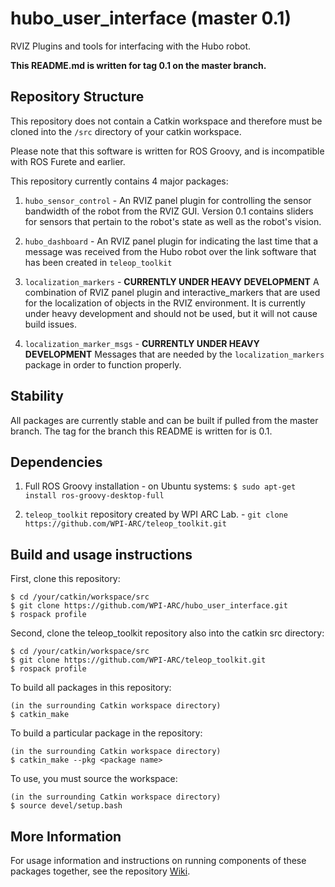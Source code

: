 hubo_user_interface (master 0.1)
===================

RVIZ Plugins and tools for interfacing with the Hubo robot.

**This README.md is written for tag 0.1 on the master branch.**


Repository Structure
--------------------
This repository does not contain a Catkin workspace and therefore must be cloned into the `/src` directory of your catkin workspace.

Please note that this software is written for ROS Groovy, and is incompatible with ROS Furete and earlier.

This repository currently contains 4 major packages:

1. `hubo_sensor_control` - An RVIZ panel plugin for controlling the sensor bandwidth of the robot from the RVIZ GUI. Version 0.1 contains sliders for sensors that pertain to the robot's state as well as the robot's vision. 

2. `hubo_dashboard` - An RVIZ panel plugin for indicating the last time that a message was received from the Hubo robot over the link software that has been created in `teleop_toolkit`

3. `localization_markers` - **CURRENTLY UNDER HEAVY DEVELOPMENT** A combination of RVIZ panel plugin and interactive_markers that are used for the localization of objects in the RVIZ environment. It is currently under heavy development and should not be used, but it will not cause build issues.

4. `localization_marker_msgs` - **CURRENTLY UNDER HEAVY DEVELOPMENT** Messages that are needed by the `localization_markers` package in order to function properly.


Stability
---------
All packages are currently stable and can be built if pulled from the master branch. The tag for the branch this README is written for is 0.1.


Dependencies
------------
1. Full ROS Groovy installation - on Ubuntu systems: `$ sudo apt-get install ros-groovy-desktop-full`

2. `teleop_toolkit` repository created by WPI ARC Lab. - `git clone https://github.com/WPI-ARC/teleop_toolkit.git`


Build and usage instructions
----------------------------
First, clone this repository:
```
$ cd /your/catkin/workspace/src
$ git clone https://github.com/WPI-ARC/hubo_user_interface.git
$ rospack profile
```
Second, clone the teleop_toolkit repository also into the catkin src directory:
```
$ cd /your/catkin/workspace/src
$ git clone https://github.com/WPI-ARC/teleop_toolkit.git
$ rospack profile
```
To build all packages in this repository:

```
(in the surrounding Catkin workspace directory)
$ catkin_make
```
To build a particular package in the repository:

```
(in the surrounding Catkin workspace directory)
$ catkin_make --pkg <package name>
```
To use, you must source the workspace:

```
(in the surrounding Catkin workspace directory)
$ source devel/setup.bash
```

More Information
----------------
For usage information and instructions on running components of these packages together, see the repository [Wiki](https://github.com/WPI-ARC/hubo_user_interface/wiki).

